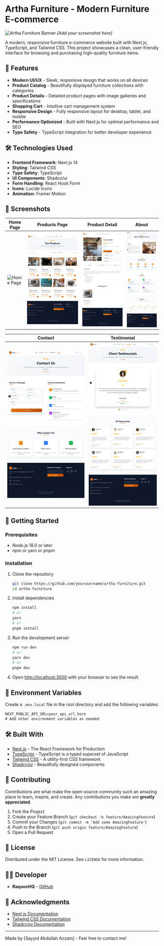 # Artha Furniture - Modern Furniture E-commerce

![Artha Furniture Banner](./public/placeholder-banner.jpg) *[Add your screenshot here]*

A modern, responsive furniture e-commerce website built with Next.js, TypeScript, and Tailwind CSS. This project showcases a clean, user-friendly interface for browsing and purchasing high-quality furniture items.

## 🚀 Features

- **Modern UI/UX** - Sleek, responsive design that works on all devices
- **Product Catalog** - Beautifully displayed furniture collections with categories
- **Product Details** - Detailed product pages with image galleries and specifications
- **Shopping Cart** - Intuitive cart management system
- **Responsive Design** - Fully responsive layout for desktop, tablet, and mobile
- **Performance Optimized** - Built with Next.js for optimal performance and SEO
- **Type Safety** - TypeScript integration for better developer experience

## 🛠️ Technologies Used

- **Frontend Framework**: Next.js 14
- **Styling**: Tailwind CSS
- **Type Safety**: TypeScript
- **UI Components**: Shadcn/ui
- **Form Handling**: React Hook Form
- **Icons**: Lucide Icons
- **Animation**: Framer Motion

## 📸 Screenshots

| Home Page | Products Page | Product Detail | About |
|-----------|---------------|----------------|-------|
| ![Home Page](./public/screenshot/home.png) | ![Products Page](./public/screenshot/product.png) | ![Product Detail](./public/screenshot/product-detail.png) | ![About](./public/screenshot/about.png) |

| Contact | Testimonial |
|---------|-------------|
| ![Contact](./public/screenshot/contact.png) | ![Testimonial](./public/screenshot/testtimonial.png) |

## 🚀 Getting Started

### Prerequisites

- Node.js 18.0 or later
- npm or yarn or pnpm

### Installation

1. Clone the repository
   ```bash
   git clone https://github.com/yourusername/artha-furniture.git
   cd artha-furniture
   ```

2. Install dependencies
   ```bash
   npm install
   # or
   yarn
   # or
   pnpm install
   ```

3. Run the development server
   ```bash
   npm run dev
   # or
   yarn dev
   # or
   pnpm dev
   ```

4. Open [http://localhost:3000](http://localhost:3000) with your browser to see the result.

## 🔧 Environment Variables

Create a `.env.local` file in the root directory and add the following variables:

```env
NEXT_PUBLIC_API_URL=your_api_url_here
# Add other environment variables as needed
```

## 🛠️ Built With

- [Next.js](https://nextjs.org/) - The React Framework for Production
- [TypeScript](https://www.typescriptlang.org/) - TypeScript is a typed superset of JavaScript
- [Tailwind CSS](https://tailwindcss.com/) - A utility-first CSS framework
- [Shadcn/ui](https://ui.shadcn.com/) - Beautifully designed components

## 👥 Contributing

Contributions are what make the open-source community such an amazing place to learn, inspire, and create. Any contributions you make are **greatly appreciated**.

1. Fork the Project
2. Create your Feature Branch (`git checkout -b feature/AmazingFeature`)
3. Commit your Changes (`git commit -m 'Add some AmazingFeature'`)
4. Push to the Branch (`git push origin feature/AmazingFeature`)
5. Open a Pull Request

## 📄 License

Distributed under the MIT License. See `LICENSE` for more information.

## 👨‍💻 Developer

- **RaqoonHQ** - [GitHub](https://github.com/RaqoonHQ)

## 🙏 Acknowledgments

- [Next.js Documentation](https://nextjs.org/docs)
- [Tailwind CSS Documentation](https://tailwindcss.com/docs)
- [Shadcn/ui Documentation](https://ui.shadcn.com/docs)

---

Made by [Sayyid Abdullah Azzam] - Feel free to contact me!
